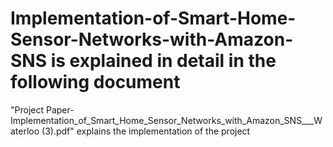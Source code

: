 # Implementation-of-Smart-Home-Sensor-Networks-with-Amazon-SNS is explained in detail in the following document
"Project Paper- Implementation_of_Smart_Home_Sensor_Networks_with_Amazon_SNS___Waterloo (3).pdf" explains the implementation of the project
